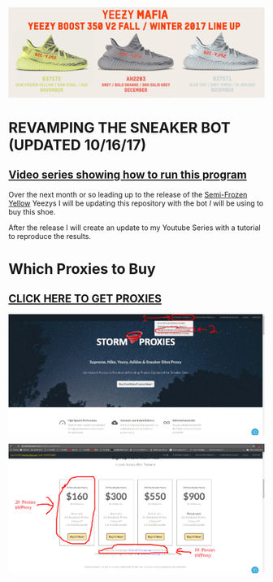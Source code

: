 [![N|Solid](static/yeezy.jpg)](#)

# **REVAMPING THE SNEAKER BOT (UPDATED 10/16/17)**

## [Video series showing how to run this program](https://www.youtube.com/watch?v=Ipha5rBEKEw)

Over the next month or so leading up to the release of the [Semi-Frozen Yellow](https://www.highsnobiety.com/2017/08/10/kanye-semi-frozen-yellow-adidas-yeezy-boost-350-v2/) Yeezys I will be updating this repository with the bot *I* will be using to buy this shoe.

After the release I will create an update to my Youtube Series with a tutorial to reproduce the results.

#



# Which Proxies to Buy

## [CLICK HERE TO GET PROXIES](https://stormproxies.com/clients/aff/go/Christopherlambert106)

[![N|Solid](static/proxy1.png)](#)

[![N|Solid](static/proxy2.png)](#)
